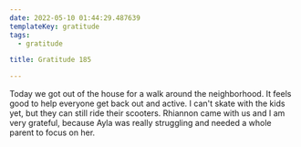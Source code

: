 ```yaml
---
date: 2022-05-10 01:44:29.487639
templateKey: gratitude
tags:
  - gratitude

title: Gratitude 185

---
```


Today we got out of the house for a walk around the neighborhood.  It
feels good to help everyone get back out and active.  I can't skate with
the kids yet, but they can still ride their scooters.  Rhiannon came
with us and I am very grateful, because Ayla was really struggling and
needed a whole parent to focus on her.
